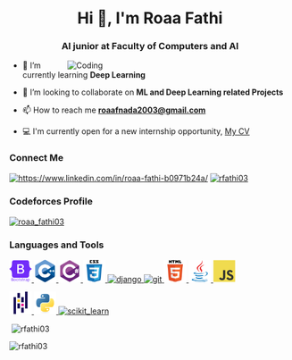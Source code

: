 <h1 align="center">Hi 👋, I'm Roaa Fathi</h1>
<h3 align="center">AI junior at Faculty of Computers and AI</h3>
<img align="right" alt="Coding" width="400" src="https://user-images.githubusercontent.com/74038190/241765453-85cb9521-97c0-4a65-9358-7db8099fac7f.gif">

- 🌱 I’m currently learning **Deep Learning**

- 👯 I’m looking to collaborate on **ML and Deep Learning related Projects**

- 📫 How to reach me **roaafnada2003@gmail.com**

- :computer: I'm currently open for a new internship opportunity, [My CV](https://drive.google.com/drive/folders/1LWXIVJ0gSr3xTaKgFodaACk4v5axOlUN)

<h3 align="left">Connect Me</h3>
<p align="left">
<a href="https://linkedin.com/in/https://www.linkedin.com/in/roaa-fathi-b0971b24a/" target="blank"><img align="center" src="https://raw.githubusercontent.com/rahuldkjain/github-profile-readme-generator/master/src/images/icons/Social/linked-in-alt.svg" alt="https://www.linkedin.com/in/roaa-fathi-b0971b24a/" height="30" width="40" /></a>
<a href="https://discord.gg/rfathi03" target="blank"><img align="center" src="https://raw.githubusercontent.com/rahuldkjain/github-profile-readme-generator/master/src/images/icons/Social/discord.svg" alt="rfathi03" height="30" width="40" /></a>
</p>

<h3 align="left">Codeforces Profile</h3>
<p align="left">
<a href="https://codeforces.com/profile/roaa_fathi03" target="blank"><img align="center" src="https://raw.githubusercontent.com/rahuldkjain/github-profile-readme-generator/master/src/images/icons/Social/codeforces.svg" alt="roaa_fathi03" height="30" width="40" /></a>
</p>

<h3 align="left">Languages and Tools</h3>
<p align="left"> 
<a href="https://getbootstrap.com" target="_blank" rel="noreferrer"> <img src="https://raw.githubusercontent.com/devicons/devicon/master/icons/bootstrap/bootstrap-plain-wordmark.svg" alt="bootstrap" width="40" height="40"/> </a> 
<a href="https://www.w3schools.com/cpp/" target="_blank" rel="noreferrer"> <img src="https://raw.githubusercontent.com/devicons/devicon/master/icons/cplusplus/cplusplus-original.svg" alt="cplusplus" width="40" height="40"/> </a>
<a href="https://www.w3schools.com/cs/" target="_blank" rel="noreferrer"> <img src="https://raw.githubusercontent.com/devicons/devicon/master/icons/csharp/csharp-original.svg" alt="csharp" width="40" height="40"/> </a> 
<a href="https://www.w3schools.com/css/" target="_blank" rel="noreferrer"> <img src="https://raw.githubusercontent.com/devicons/devicon/master/icons/css3/css3-original-wordmark.svg" alt="css3" width="40" height="40"/> </a> 
<a href="https://www.djangoproject.com/" target="_blank" rel="noreferrer"> <img src="https://cdn.worldvectorlogo.com/logos/django.svg" alt="django" width="40" height="40"/> </a> <a href="https://git-scm.com/" target="_blank" rel="noreferrer"> <img src="https://www.vectorlogo.zone/logos/git-scm/git-scm-icon.svg" alt="git" width="40" height="40"/> </a> 
<a href="https://www.w3.org/html/" target="_blank" rel="noreferrer"> <img src="https://raw.githubusercontent.com/devicons/devicon/master/icons/html5/html5-original-wordmark.svg" alt="html5" width="40" height="40"/> </a> 
<a href="https://www.java.com" target="_blank" rel="noreferrer"> <img src="https://raw.githubusercontent.com/devicons/devicon/master/icons/java/java-original.svg" alt="java" width="40" height="40"/> </a> 
<a href="https://developer.mozilla.org/en-US/docs/Web/JavaScript" target="_blank" rel="noreferrer"> <img src="https://raw.githubusercontent.com/devicons/devicon/master/icons/javascript/javascript-original.svg" alt="javascript" width="40" height="40"/> </a>

<a href="https://pandas.pydata.org/" target="_blank" rel="noreferrer"> <img src="https://raw.githubusercontent.com/devicons/devicon/2ae2a900d2f041da66e950e4d48052658d850630/icons/pandas/pandas-original.svg" alt="pandas" width="40" height="40"/> </a> 
<a href="https://www.python.org" target="_blank" rel="noreferrer"> <img src="https://raw.githubusercontent.com/devicons/devicon/master/icons/python/python-original.svg" alt="python" width="40" height="40"/> </a> 
<a href="https://scikit-learn.org/" target="_blank" rel="noreferrer"> <img src="https://upload.wikimedia.org/wikipedia/commons/0/05/Scikit_learn_logo_small.svg" alt="scikit_learn" width="40" height="40"/> </a> 


<p>&nbsp;<img align="center" src="https://github-readme-stats.vercel.app/api?username=rfathi03&show_icons=true&locale=en" alt="rfathi03" /></p>

<p><img align="left" src="https://github-readme-stats.vercel.app/api/top-langs?username=rfathi03&show_icons=true&locale=en&layout=compact" alt="rfathi03" /></p>
